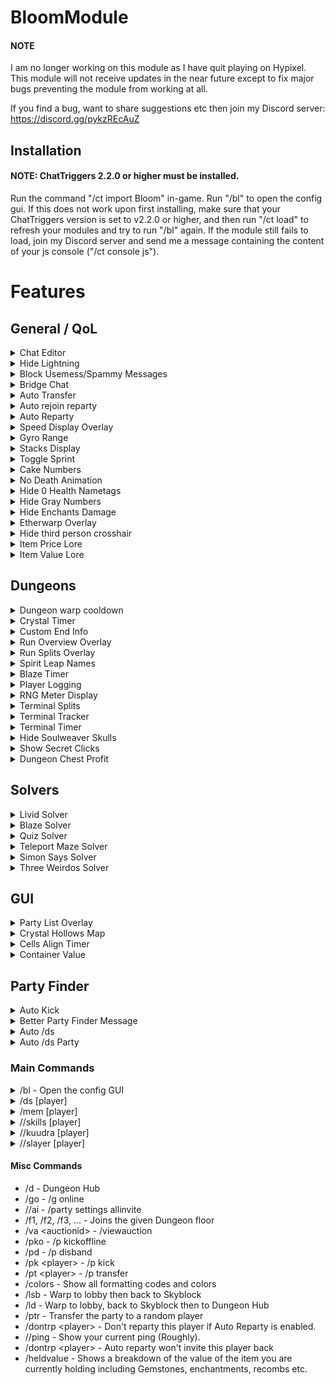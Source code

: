 # BloomModule

#### NOTE
I am no longer working on this module as I have quit playing on Hypixel. This module will not receive updates in the near future except to fix major bugs preventing the module from working at all.

If you find a bug, want to share suggestions etc then join my Discord server: https://discord.gg/pykzREcAuZ

## Installation

#### NOTE: ChatTriggers 2.2.0 or higher must be installed.
Run the command "/ct import Bloom" in-game.
Run "/bl" to open the config gui. If this does not work upon first installing, make sure that your ChatTriggers version is set to v2.2.0 or higher, and then run "/ct load" to refresh your modules and try to run "/bl" again.
If the module still fails to load, join my Discord server and send me a message containing the content of your js console ("/ct console js").

# Features

## General / QoL
<details>
	<summary>Chat Editor</summary>
	- Replace parts of some messages - eg "ez" bypass, '/=' -> ≠.
</details>
<details>
	<summary>Hide Lightning</summary>
	- Prevents lightning from being rendered at all. Especially useless with the thunderlord enchantment which can make it difficult to see.
</details>
<details>
	<summary>Block Usemess/Spammy Messages</summary>
	-  Blocks messages which serve no real purpose other than to flood chat. The list of messages in this filter is quite long, but you can view them all in an array in Bloom/features/BlockUselessMessages.js
</details>
<details>
	<summary>Bridge Chat</summary>
	- A formatter for bridge chat. This only works with certain bridge systems, so you might need to change the regex if the feature does not work for you.
</details>
<details>
	<summary>Auto Transfer</summary>
	- Please do not use this. Automatically transfers the party back.
</details>
<details>
	<summary>Auto rejoin reparty</summary>
	- Only accepts the last disbanded party, will expire after 10 seconds.
</details>
<details>
	<summary>Auto Reparty</summary>
	- Automatically reparty after a dungeon has ended. No longer useful as there is no need for repartying, but it is staying here just in case.
</details>
<details>
	<summary>Speed Display Overlay</summary>
	- Takes your current speed from the tab list and displays it on your screen as a scalable, movable HUD element. The speed will go up to 600.
</details>
<details>
	<summary>Gyro Range</summary>
	- Renders a circle showing the area where mobs will be pulled in when holding a Gyrokinetic Wand.
</details>
<details>
	<summary>Stacks Display</summary>
	- Shows how many stacks you have on your crimson/terror armor.
</details>
<details>
	<summary>Toggle Sprint</summary>
	- When holding the forward key, will automatically enable sprinting.
    - Customizable and togglable sprint text overlay
</details>
<details>
	<summary>Cake Numbers</summary>
	- Shows new year cake year in your cake bag
</details>
<details>
	<summary>No Death Animation</summary>
	- Removes the death animation of killed mobs. They now disappear immediately after dying.
</details>
<details>
	<summary>Hide 0 Health Nametags</summary>
	- Hides nametags of mobs with 0 health. Pairs well with No Death Animation to remove all traces of a mob once they are dead.
</details>
<details>
	<summary>Hide Gray Numbers</summary>
	- Hides gray damage numbers when mobs take damage.
</details>
<details>
	<summary>Hide Enchants Damage</summary>
	- Similarly to hide gray numbers, will hide the different colored damage numbers from enchants like fire aspect, venomous etc.
</details>
<details>
	<summary>Etherwarp Overlay</summary>
	- Highly customizable, accurate etherwarp location prediction. Can be synced with the server to guarantee a correct prediction, but won't look as smooth.
</details>
<details>
	<summary>Hide third person crosshair</summary>
	- Hides the crosshair when in third person mode.
</details>
<details>
	<summary>Item Price Lore</summary>
	- Shows the lowest BIN or bazaar instabuy/instasell in the lore of every item.
</details>
<details>
	<summary>Item Value Lore</summary>
	- Shows the estimated value of every item in its lore. Will take into account upgrades like enchants, gemstones, recombs etc.
</details>

## Dungeons

<details>
	<summary>Dungeon warp cooldown</summary>
	- Show how long to go before your dungeon cooldown is over and you can warp again.
</details>
<details>
	<summary>Crystal Timer</summary>
	- Show how long it took you to grab the crystal in Floor 7 Phase 1.
</details>
<details>
	<summary>Custom End Info</summary>
	- Change how the information at the end of a dungeon is displayed, including showing your secrets found.
    Extra information including catacombs and class experience and bits can be found by hovering over the message.
</details>
<details>
	<summary>Run Overview Overlay</summary>
	- Wither doors, Blood Open time (Supports 0 second br), Boss Entry.
</details>
<details>
	<summary>Run Splits Overlay</summary>
	- Keeps track of how long certain parts of the boss took.
</details>
<details>
	<summary>Spirit Leap Names</summary>
	- Shows player's full names under their heads in the spirit leap and ghost leap gui
    - Names are slanted to make room for the entire username.
</details>
<details>
	<summary>Blaze Timer</summary>
	- Keeps track of how long it took you to complete the Blaze puzzle in dungeons. By default this will keep track of the time between the first blaze being killed and the last blaze being killed, but hovering over the message will show you the time from first entering the room to killing the last blaze instead.
</details>
<details>
	<summary>Player Logging</summary>
	- Logs information about your dungeon runs:
         - The Floor
         - Run Time
         - Run Score
         - When the run was completed
         - Who you played with
         - Secrets found by everyone in the party
         - Deaths (During clear and in boss)

        This information can be viewed later using the /plogs command. The /plogs command can take in a range of arguments to narrow the runs which are shown:

        /plogs on it's own will show every run you ever logged along with which floors those runs were on, which players you played with the most and some information about how each class performed.

        However using filters, you can filter only S+ runs, only runs with certain people, runs within the past week, months etc. For example: /plogs p:UnclaimedBloom6,Hosted t:30d s:>300 f:f7 would show runs logged with UnclaimedBloom6 and Hosted on F7 the past 30 days with a score of 300 or more.

        Arguments List:
         * p:player1,player2, ... - Filter based on players in the party, separated by a comma and no space.

         * t:<time> - Filter based on how long ago the run was. Eg t:30d for 30 days, t:1d8h for 1 day, 8 hours etc.

         * ps:<party_size> - Filter based on the party size. Eg ps:2 for duo runs, ps:>1 for parties with more than 1 player etc.

         * s:<score> - Filter based off score. Eg s:>300 would show runs with a score of 300 or more, s:<300 would show runs with less than 300 score. s:317 would show runs with exactly 317 score.

         * f:<floor> - Filter runs based off floor. Eg f:f5 would show only F5 runs, f:f7 only F7 etc.
</details>
<details>
	<summary>RNG Meter Display</summary>
	- A HUD element showing the progress of your RNG meter after each dungeon run. Can be configured to warn you when you are close to reaching 100%.
</details>
<details>
	<summary>Terminal Splits</summary>
	- Shows a summary of how long the terminals took and how long each individual section took.
</details>
<details>
	<summary>Terminal Tracker</summary>
	- Shows how many terminals, devices and levers each person in your team did.
</details>
<details>
	<summary>Terminal Timer</summary>
	- Times how long you spent in each terminal and keeps track of your best times for each one.
</details>
<details>
	<summary>Hide Soulweaver Skulls</summary>
	- Hides the annoying skulls which float around you when using Soulweaver Gloves
</details>
<details>
	<summary>Show Secret Clicks</summary>
	- Draws an outline around every lever, chest and essence you click in Dungeons.
</details>
<details>
	<summary>Dungeon Chest Profit</summary>
	- Shows a breakdown of how much every chest at the end of the dungeon is worth, and how much profit you will make if you open it.
</details>

## Solvers

<details>
	<summary>Livid Solver</summary>
	- Reliable livid solver which uses the wool color in the ceiling of the boss room to find the correct livid. Can be configured to hide the incorrect livids.
</details>
<details>
	<summary>Blaze Solver</summary>
	- Blaze solver in dungeons which hides the vanilla blazes and draws a colored box the size of their hitbox in their place.
</details>
<details>
	<summary>Quiz Solver</summary>
	- Solver for quiz which uses [Skytils](https://github.com/Skytils/SkytilsMod) API for the quiz answers.
</details>
<details>
	<summary>Teleport Maze Solver</summary>
	- Reliable teleport maze solver which draws a green box around the most likely teleport pad and red boxes around the ones which cannot lead to the end.
</details>
<details>
	<summary>Simon Says Solver</summary>
	- Solver for the first device in terminals. Can be configured to prevent misclicks (Can be overridden by sneaking).
</details>
<details>
	<summary>Three Weirdos Solver</summary>
	- Draws a green box around the correct chest in the Three Weirdos puzzle and a red box around the wrong ones.
</details>

## GUI

<details>
	<summary>Party List Overlay</summary>
	- Overlay of all party members and shows who's leader.
</details>
<details>
	<summary>Crystal Hollows Map</summary>
	- Shows where in the crystal hollows you are.
</details>
<details>
	<summary>Cells Align Timer</summary>
	- Keeps track of how long there is to go before you can use Cells Align again (Including mage cooldown)
</details>
<details>
	<summary>Container Value</summary>
	- When inside of a container, will show how much each item is worth as well as a total value estimate of everything inside combined.
</details>

## Party Finder

<details>
	<summary>Auto Kick</summary>
	- Options to Automatically kick players who join via party finder.
    - Set minimum secrets requirement.
    - Kick specific classes.
</details>
<details>
	<summary>Better Party Finder Message</summary>
	- Reformats the party finder message to make it take up less room and buttons to kick, ignore and /pv the player.
</details>
<details>
	<summary>Auto /ds</summary>
	- Automatically shows the dungeon stats of players who join via party finder
</details>
<details>
	<summary>Auto /ds Party</summary>
	- Automatically run the '/ds p' command which shows the stats of the entire party when you join via party finder.
</details>

### Main Commands

<details>
	<summary>/bl - Open the config GUI</summary>
	- /bl setkey \<api key> - Set your API key (Required for a lot of features).
</details>
<details>
	<summary>/ds [player]</summary>
	- Shows a player's Dungeon stats including cata level, class levels, class average, secrets found, completions and S and S+ PBs.
</details>
<details>
	<summary>/mem [player]</summary>
	- Shows a player's guild member stats including Weekly guild experience and how long they've been in the guild alongside extra information about the guild itself.
</details>
<details>
	<summary>//skills [player]</summary>
	- Shows a player's skills, skill progress and skill average.
</details>
<details>
	<summary>//kuudra [player]</summary>
	- Shows the kuudra stats for a player including their individual kuudra tier completions and their total kuudra collection.
</details>
<details>
	<summary>//slayer [player]</summary>
	- Shows information about a player's slayer stats including their xp, level and individual boss kills for each tier.
</details>

#### Misc Commands
- /d - Dungeon Hub
- /go - /g online
- //ai - /party settings allinvite
- /f1, /f2, /f3, ... - Joins the given Dungeon floor
- /va \<auctionid> - /viewauction
- /pko - /p kickoffline
- /pd - /p disband
- /pk \<player> - /p kick
- /pt \<player> - /p transfer
- /colors - Show all formatting codes and colors
- /lsb - Warp to lobby then back to Skyblock
- /ld - Warp to lobby, back to Skyblock then to Dungeon Hub
- /ptr - Transfer the party to a random player
- /dontrp \<player> - Don't reparty this player if Auto Reparty is enabled.
- //ping - Show your current ping (Roughly).
- /dontrp \<player> - Auto reparty won't invite this player back
- /heldvalue - Shows a breakdown of the value of the item you are currently holding including Gemstones, enchantments, recombs etc.
